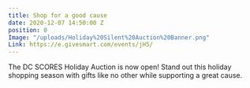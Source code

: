 ```yaml
---
title: Shop for a good cause
date: 2020-12-07 14:50:00 Z
position: 0
Image: "/uploads/Holiday%20Silent%20Auction%20Banner.png"
Link: https://e.givesmart.com/events/jH5/
---
```


The DC SCORES Holiday Auction is now open! Stand out this holiday shopping season with gifts like no other while supporting a great cause.